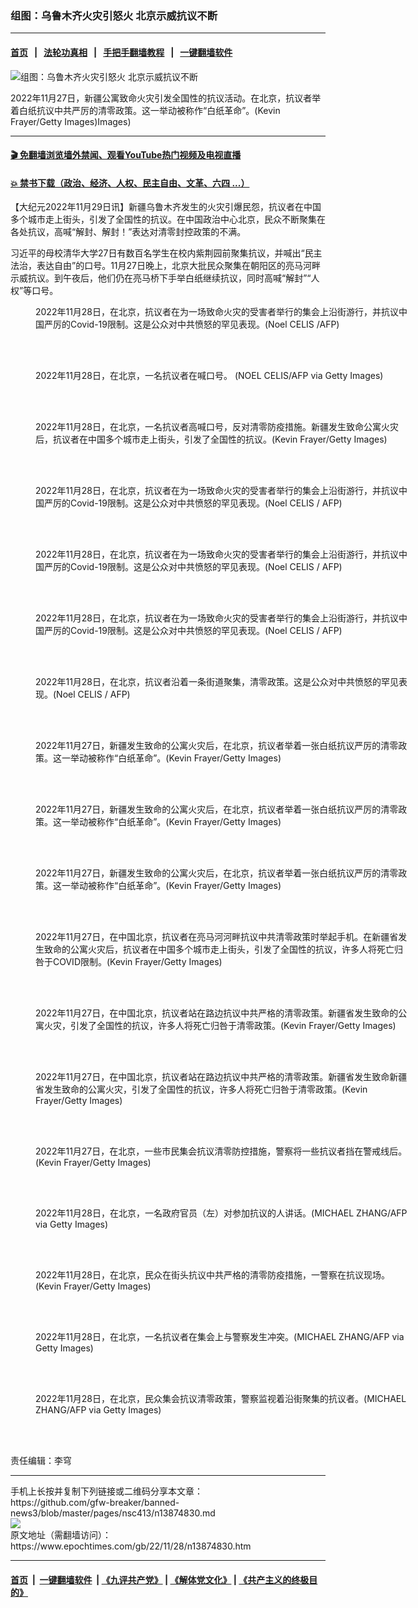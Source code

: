 ### 组图：乌鲁木齐火灾引怒火 北京示威抗议不断
------------------------

#### [首页](https://github.com/gfw-breaker/banned-news3/blob/master/README.md) &nbsp;&nbsp;|&nbsp;&nbsp; [法轮功真相](https://github.com/begood0513/basic/blob/master/README.md)  &nbsp;&nbsp;|&nbsp;&nbsp; [手把手翻墙教程](https://github.com/gfw-breaker/guides/wiki)  &nbsp;&nbsp;|&nbsp;&nbsp; [一键翻墙软件](https://github.com/gfw-breaker/nogfw/blob/master/README.md)  



<div><img alt="组图：乌鲁木齐火灾引怒火 北京示威抗议不断" class="attachment-djy_600_400 size-djy_600_400 wp-post-image" src="https://i.epochtimes.com/assets/uploads/2022/11/id13875115-GettyImages-1445075361-600x400.jpg"/>
<div class="caption">
 <p>
  2022年11月27日，新疆公寓致命火灾引发全国性的抗议活动。在北京，抗议者举着白纸抗议中共严厉的清零政策。这一举动被称作“白纸革命”。(Kevin Frayer/Getty Images)Images)
 </p>
</div></div><hr/>

#### [ 🎬  免翻墙浏览墙外禁闻、观看YouTube热门视频及电视直播](https://github.com/gfw-breaker/HelloWorld)

#### [ 💥  禁书下载（政治、经济、人权、民主自由、文革、六四 ...）](https://github.com/gfw-breaker/books/blob/master/README.md)

<div><p>
 【大纪元2022年11月29日讯】新疆乌鲁木齐发生的火灾引爆民怨，抗议者在中国多个城市走上街头，引发了全国性的抗议。在中国政治中心北京，民众不断聚集在各处抗议，高喊“解封、解封！”表达对清零封控政策的不满。
</p>
<p>
 习近平的母校清华大学27日有数百名学生在校内紫荆园前聚集抗议，并喊出“民主法治，表达自由”的口号。11月27日晚上，北京大批民众聚集在朝阳区的亮马河畔示威抗议。到午夜后，他们仍在亮马桥下手举白纸继续抗议，同时高喊“解封”“人权”等口号。
</p>
<figure aria-describedby="caption-attachment-13874847" class="wp-caption aligncenter" id="attachment_13874847" style="width: 600px">
 <ok href="https://i.epochtimes.com/assets/uploads/2022/11/id13874847-GettyImages-1245152808.jpg" target="_blank">
  <img alt="" class="size-large wp-image-13874847" src="https://i.epochtimes.com/assets/uploads/2022/11/id13874847-GettyImages-1245152808-600x400.jpg"/>
 </ok>
 <br/><figcaption class="wp-caption-text" id="caption-attachment-13874847">
  2022年11月28日，在北京，抗议者在为一场致命火灾的受害者举行的集会上沿街游行，并抗议中国严厉的Covid-19限制。这是公众对中共愤怒的罕见表现。(Noel CELIS /AFP)
 </figcaption><br/>
</figure><br/>
<figure aria-describedby="caption-attachment-13874864" class="wp-caption aligncenter" id="attachment_13874864" style="width: 600px">
 <ok href="https://i.epochtimes.com/assets/uploads/2022/11/id13874864-GettyImages-1245152422.jpg" target="_blank">
  <img alt="" class="wp-image-13874864" src="https://i.epochtimes.com/assets/uploads/2022/11/id13874864-GettyImages-1245152422-600x422.jpg"/>
 </ok>
 <br/><figcaption class="wp-caption-text" id="caption-attachment-13874864">
  2022年11月28日，在北京，一名抗议者在喊口号。 (NOEL CELIS/AFP via Getty Images)
 </figcaption><br/>
</figure><br/>
<figure aria-describedby="caption-attachment-13874859" class="wp-caption aligncenter" id="attachment_13874859" style="width: 600px">
 <ok href="https://i.epochtimes.com/assets/uploads/2022/11/id13874859-GettyImages-1445075331.jpg" target="_blank">
  <img alt="" class="size-large wp-image-13874859" src="https://i.epochtimes.com/assets/uploads/2022/11/id13874859-GettyImages-1445075331-600x404.jpg"/>
 </ok>
 <br/><figcaption class="wp-caption-text" id="caption-attachment-13874859">
  2022年11月28日，在北京，一名抗议者高喊口号，反对清零防疫措施。新疆发生致命公寓火灾后，抗议者在中国多个城市走上街头，引发了全国性的抗议。(Kevin Frayer/Getty Images)
 </figcaption><br/>
</figure><br/>
<figure aria-describedby="caption-attachment-13874846" class="wp-caption aligncenter" id="attachment_13874846" style="width: 600px">
 <ok href="https://i.epochtimes.com/assets/uploads/2022/11/id13874846-GettyImages-1245152635.jpg" target="_blank">
  <img alt="" class="size-large wp-image-13874846" src="https://i.epochtimes.com/assets/uploads/2022/11/id13874846-GettyImages-1245152635-600x414.jpg"/>
 </ok>
 <br/><figcaption class="wp-caption-text" id="caption-attachment-13874846">
  2022年11月28日，在北京，抗议者在为一场致命火灾的受害者举行的集会上沿街游行，并抗议中国严厉的Covid-19限制。这是公众对中共愤怒的罕见表现。(Noel CELIS / AFP)
 </figcaption><br/>
</figure><br/>
<figure aria-describedby="caption-attachment-13874845" class="wp-caption aligncenter" id="attachment_13874845" style="width: 600px">
 <ok href="https://i.epochtimes.com/assets/uploads/2022/11/id13874845-GettyImages-1245152316.jpg" target="_blank">
  <img alt="" class="size-large wp-image-13874845" src="https://i.epochtimes.com/assets/uploads/2022/11/id13874845-GettyImages-1245152316-600x400.jpg"/>
 </ok>
 <br/><figcaption class="wp-caption-text" id="caption-attachment-13874845">
  2022年11月28日，在北京，抗议者在为一场致命火灾的受害者举行的集会上沿街游行，并抗议中国严厉的Covid-19限制。这是公众对中共愤怒的罕见表现。(Noel CELIS / AFP)
 </figcaption><br/>
</figure><br/>
<figure aria-describedby="caption-attachment-13874844" class="wp-caption aligncenter" id="attachment_13874844" style="width: 600px">
 <ok href="https://i.epochtimes.com/assets/uploads/2022/11/id13874844-GettyImages-1245152505.jpg" target="_blank">
  <img alt="" class="size-large wp-image-13874844" src="https://i.epochtimes.com/assets/uploads/2022/11/id13874844-GettyImages-1245152505-600x419.jpg"/>
 </ok>
 <br/><figcaption class="wp-caption-text" id="caption-attachment-13874844">
  2022年11月28日，在北京，抗议者在为一场致命火灾的受害者举行的集会上沿街游行，并抗议中国严厉的Covid-19限制。这是公众对中共愤怒的罕见表现。(Noel CELIS / AFP)
 </figcaption><br/>
</figure><br/>
<figure aria-describedby="caption-attachment-13874868" class="wp-caption aligncenter" id="attachment_13874868" style="width: 600px">
 <ok href="https://i.epochtimes.com/assets/uploads/2022/11/id13874868-GettyImages-1245156614.jpg" target="_blank">
  <img alt="" class="size-large wp-image-13874868" src="https://i.epochtimes.com/assets/uploads/2022/11/id13874868-GettyImages-1245156614-600x337.jpg"/>
 </ok>
 <br/><figcaption class="wp-caption-text" id="caption-attachment-13874868">
  2022年11月28日，在北京，抗议者沿着一条街道聚集，清零政策。这是公众对中共愤怒的罕见表现。(Noel CELIS / AFP)
 </figcaption><br/>
</figure><br/>
<figure aria-describedby="caption-attachment-13874867" class="wp-caption aligncenter" id="attachment_13874867" style="width: 600px">
 <ok href="https://i.epochtimes.com/assets/uploads/2022/11/id13874867-GettyImages-1445027683.jpg" target="_blank">
  <img alt="" class="size-large wp-image-13874867" src="https://i.epochtimes.com/assets/uploads/2022/11/id13874867-GettyImages-1445027683-600x406.jpg"/>
 </ok>
 <br/><figcaption class="wp-caption-text" id="caption-attachment-13874867">
  2022年11月27日，新疆发生致命的公寓火灾后，在北京，抗议者举着一张白纸抗议严厉的清零政策。这一举动被称作“白纸革命”。(Kevin Frayer/Getty Images)
 </figcaption><br/>
</figure><br/>
<figure aria-describedby="caption-attachment-13874866" class="wp-caption aligncenter" id="attachment_13874866" style="width: 600px">
 <ok href="https://i.epochtimes.com/assets/uploads/2022/11/id13874866-GettyImages-1445031652.jpg" target="_blank">
  <img alt="" class="size-large wp-image-13874866" src="https://i.epochtimes.com/assets/uploads/2022/11/id13874866-GettyImages-1445031652-600x399.jpg"/>
 </ok>
 <br/><figcaption class="wp-caption-text" id="caption-attachment-13874866">
  2022年11月27日，新疆发生致命的公寓火灾后，在北京，抗议者举着一张白纸抗议严厉的清零政策。这一举动被称作“白纸革命”。(Kevin Frayer/Getty Images)
 </figcaption><br/>
</figure><br/>
<figure aria-describedby="caption-attachment-13874857" class="wp-caption aligncenter" id="attachment_13874857" style="width: 600px">
 <ok href="https://i.epochtimes.com/assets/uploads/2022/11/id13874857-GettyImages-1445012961.jpg" target="_blank">
  <img alt="" class="size-large wp-image-13874857" src="https://i.epochtimes.com/assets/uploads/2022/11/id13874857-GettyImages-1445012961-600x408.jpg"/>
 </ok>
 <br/><figcaption class="wp-caption-text" id="caption-attachment-13874857">
  2022年11月27日，新疆发生致命的公寓火灾后，在北京，抗议者举着一张白纸抗议严厉的清零政策。这一举动被称作“白纸革命”。(Kevin Frayer/Getty Images)
 </figcaption><br/>
</figure><br/>
<figure aria-describedby="caption-attachment-13874848" class="wp-caption aligncenter" id="attachment_13874848" style="width: 600px">
 <ok href="https://i.epochtimes.com/assets/uploads/2022/11/id13874848-GettyImages-1445009378.jpg" target="_blank">
  <img alt="" class="size-large wp-image-13874848" src="https://i.epochtimes.com/assets/uploads/2022/11/id13874848-GettyImages-1445009378-600x411.jpg"/>
 </ok>
 <br/><figcaption class="wp-caption-text" id="caption-attachment-13874848">
  2022年11月27日，在中国北京，抗议者在亮马河河畔抗议中共清零政策时举起手机。在新疆省发生致命的公寓火灾后，抗议者在中国多个城市走上街头，引发了全国性的抗议，许多人将死亡归咎于COVID限制。(Kevin Frayer/Getty Images)
 </figcaption><br/>
</figure><br/>
<figure aria-describedby="caption-attachment-13874884" class="wp-caption aligncenter" id="attachment_13874884" style="width: 600px">
 <ok href="https://i.epochtimes.com/assets/uploads/2022/11/id13874884-GettyImages-1445014196.jpg" target="_blank">
  <img alt="" class="size-large wp-image-13874884" src="https://i.epochtimes.com/assets/uploads/2022/11/id13874884-GettyImages-1445014196-600x401.jpg"/>
 </ok>
 <br/><figcaption class="wp-caption-text" id="caption-attachment-13874884">
  2022年11月27日，在中国北京，抗议者站在路边抗议中共严格的清零政策。新疆省发生致命的公寓火灾，引发了全国性的抗议，许多人将死亡归咎于清零政策。(Kevin Frayer/Getty Images)
 </figcaption><br/>
</figure><br/>
<figure aria-describedby="caption-attachment-13874865" class="wp-caption aligncenter" id="attachment_13874865" style="width: 600px">
 <ok href="https://i.epochtimes.com/assets/uploads/2022/11/id13874865-GettyImages-1445031659.jpg" target="_blank">
  <img alt="" class="size-large wp-image-13874865" src="https://i.epochtimes.com/assets/uploads/2022/11/id13874865-GettyImages-1445031659-600x399.jpg"/>
 </ok>
 <br/><figcaption class="wp-caption-text" id="caption-attachment-13874865">
  2022年11月27日，在中国北京，抗议者站在路边抗议中共严格的清零政策。新疆省发生致命新疆省发生致命的公寓火灾，引发了全国性的抗议，许多人将死亡归咎于清零政策。(Kevin Frayer/Getty Images)
 </figcaption><br/>
</figure><br/>
<figure aria-describedby="caption-attachment-13874858" class="wp-caption aligncenter" id="attachment_13874858" style="width: 600px">
 <ok href="https://i.epochtimes.com/assets/uploads/2022/11/id13874858-GettyImages-1445012962.jpg" target="_blank">
  <img alt="" class="size-large wp-image-13874858" src="https://i.epochtimes.com/assets/uploads/2022/11/id13874858-GettyImages-1445012962-600x407.jpg"/>
 </ok>
 <br/><figcaption class="wp-caption-text" id="caption-attachment-13874858">
  2022年11月27日，在北京，一些市民集会抗议清零防控措施，警察将一些抗议者挡在警戒线后。(Kevin Frayer/Getty Images)
 </figcaption><br/>
</figure><br/>
<figure aria-describedby="caption-attachment-13874887" class="wp-caption aligncenter" id="attachment_13874887" style="width: 600px">
 <ok href="https://i.epochtimes.com/assets/uploads/2022/11/id13874887-GettyImages-1445075333.jpg" target="_blank">
  <img alt="" class="size-large wp-image-13874887" src="https://i.epochtimes.com/assets/uploads/2022/11/id13874887-GettyImages-1445075333-600x399.jpg"/>
 </ok>
 <br/><figcaption class="wp-caption-text" id="caption-attachment-13874887">
  2022年11月28日，在北京，一名政府官员（左）对参加抗议的人讲话。(MICHAEL ZHANG/AFP via Getty Images)
 </figcaption><br/>
</figure><br/>
<figure aria-describedby="caption-attachment-13874860" class="wp-caption aligncenter" id="attachment_13874860" style="width: 600px">
 <ok href="https://i.epochtimes.com/assets/uploads/2022/11/id13874860-GettyImages-1445075335.jpg" target="_blank">
  <img alt="" class="size-large wp-image-13874860" src="https://i.epochtimes.com/assets/uploads/2022/11/id13874860-GettyImages-1445075335-600x399.jpg"/>
 </ok>
 <br/><figcaption class="wp-caption-text" id="caption-attachment-13874860">
  2022年11月28日，在北京，民众在街头抗议中共严格的清零防疫措施，一警察在抗议现场。(Kevin Frayer/Getty Images)
 </figcaption><br/>
</figure><br/>
<figure aria-describedby="caption-attachment-13874888" class="wp-caption aligncenter" id="attachment_13874888" style="width: 600px">
 <ok href="https://i.epochtimes.com/assets/uploads/2022/11/id13874888-GettyImages-1245152345.jpg" target="_blank">
  <img alt="" class="size-large wp-image-13874888" src="https://i.epochtimes.com/assets/uploads/2022/11/id13874888-GettyImages-1245152345-600x396.jpg"/>
 </ok>
 <br/><figcaption class="wp-caption-text" id="caption-attachment-13874888">
  2022年11月28日，在北京，一名抗议者在集会上与警察发生冲突。(MICHAEL ZHANG/AFP via Getty Images)
 </figcaption><br/>
</figure><br/>
<figure aria-describedby="caption-attachment-13874889" class="wp-caption aligncenter" id="attachment_13874889" style="width: 600px">
 <ok href="https://i.epochtimes.com/assets/uploads/2022/11/id13874889-GettyImages-1245156916.jpg" target="_blank">
  <img alt="" class="size-large wp-image-13874889" src="https://i.epochtimes.com/assets/uploads/2022/11/id13874889-GettyImages-1245156916-600x338.jpg"/>
 </ok>
 <br/><figcaption class="wp-caption-text" id="caption-attachment-13874889">
  2022年11月28日，在北京，民众集会抗议清零政策，警察监视着沿街聚集的抗议者。(MICHAEL ZHANG/AFP via Getty Images)
 </figcaption><br/>
</figure><br/>
<p>
 责任编辑：李穹
</p>
</div>
<hr/>
手机上长按并复制下列链接或二维码分享本文章：<br/>
https://github.com/gfw-breaker/banned-news3/blob/master/pages/nsc413/n13874830.md <br/>
<a href='https://github.com/gfw-breaker/banned-news3/blob/master/pages/nsc413/n13874830.md'><img src='https://github.com/gfw-breaker/banned-news3/blob/master/pages/nsc413/n13874830.md.png'/></a> <br/>
原文地址（需翻墙访问）：https://www.epochtimes.com/gb/22/11/28/n13874830.htm


------------------------
#### [首页](https://github.com/gfw-breaker/banned-news3/blob/master/README.md) &nbsp;|&nbsp; [一键翻墙软件](https://github.com/gfw-breaker/nogfw/blob/master/README.md) &nbsp;| [《九评共产党》](https://github.com/gfw-breaker/9ping.md/blob/master/README.md#九评之一评共产党是什么) | [《解体党文化》](https://github.com/gfw-breaker/jtdwh.md/blob/master/README.md) | [《共产主义的终极目的》](https://github.com/gfw-breaker/gczydzjmd.md/blob/master/README.md)


<img src='http://gfw-breaker.win/banned-news3/pages/nsc413/n13874830.md' width='0px' height='0px'/>